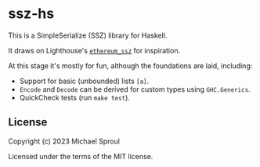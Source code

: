 ssz-hs
======

This is a SimpleSerialize (SSZ) library for Haskell.

It draws on Lighthouse's [`ethereum_ssz`][ethereum_ssz] for inspiration.

At this stage it's mostly for fun, although the foundations are laid, including:

- Support for basic (unbounded) lists `[a]`.
- `Encode` and `Decode` can be derived for custom types using `GHC.Generics`.
- QuickCheck tests (run `make test`).

## License

Copyright (c) 2023 Michael Sproul

Licensed under the terms of the MIT license.

[ethereum_ssz]: https://github.com/sigp/ethereum_ssz
